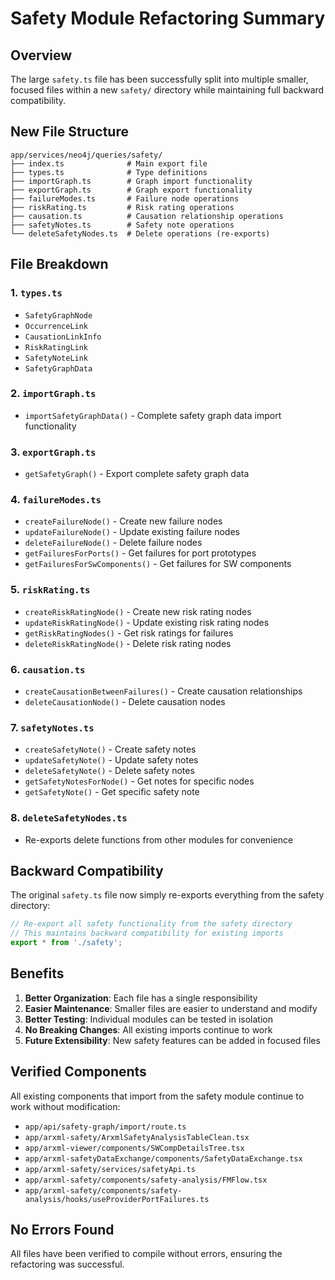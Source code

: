 # Safety Module Refactoring Summary

## Overview
The large `safety.ts` file has been successfully split into multiple smaller, focused files within a new `safety/` directory while maintaining full backward compatibility.

## New File Structure

```
app/services/neo4j/queries/safety/
├── index.ts              # Main export file
├── types.ts              # Type definitions
├── importGraph.ts        # Graph import functionality
├── exportGraph.ts        # Graph export functionality
├── failureModes.ts       # Failure node operations
├── riskRating.ts         # Risk rating operations
├── causation.ts          # Causation relationship operations
├── safetyNotes.ts        # Safety note operations
└── deleteSafetyNodes.ts  # Delete operations (re-exports)
```

## File Breakdown

### 1. `types.ts`
- `SafetyGraphNode`
- `OccurrenceLink`
- `CausationLinkInfo`
- `RiskRatingLink`
- `SafetyNoteLink`
- `SafetyGraphData`

### 2. `importGraph.ts`
- `importSafetyGraphData()` - Complete safety graph data import functionality

### 3. `exportGraph.ts`
- `getSafetyGraph()` - Export complete safety graph data

### 4. `failureModes.ts`
- `createFailureNode()` - Create new failure nodes
- `updateFailureNode()` - Update existing failure nodes
- `deleteFailureNode()` - Delete failure nodes
- `getFailuresForPorts()` - Get failures for port prototypes
- `getFailuresForSwComponents()` - Get failures for SW components

### 5. `riskRating.ts`
- `createRiskRatingNode()` - Create new risk rating nodes
- `updateRiskRatingNode()` - Update existing risk rating nodes
- `getRiskRatingNodes()` - Get risk ratings for failures
- `deleteRiskRatingNode()` - Delete risk rating nodes

### 6. `causation.ts`
- `createCausationBetweenFailures()` - Create causation relationships
- `deleteCausationNode()` - Delete causation nodes

### 7. `safetyNotes.ts`
- `createSafetyNote()` - Create safety notes
- `updateSafetyNote()` - Update safety notes
- `deleteSafetyNote()` - Delete safety notes
- `getSafetyNotesForNode()` - Get notes for specific nodes
- `getSafetyNote()` - Get specific safety note

### 8. `deleteSafetyNodes.ts`
- Re-exports delete functions from other modules for convenience

## Backward Compatibility

The original `safety.ts` file now simply re-exports everything from the safety directory:

```typescript
// Re-export all safety functionality from the safety directory
// This maintains backward compatibility for existing imports
export * from './safety';
```

## Benefits

1. **Better Organization**: Each file has a single responsibility
2. **Easier Maintenance**: Smaller files are easier to understand and modify
3. **Better Testing**: Individual modules can be tested in isolation
4. **No Breaking Changes**: All existing imports continue to work
5. **Future Extensibility**: New safety features can be added in focused files

## Verified Components

All existing components that import from the safety module continue to work without modification:

- `app/api/safety-graph/import/route.ts`
- `app/arxml-safety/ArxmlSafetyAnalysisTableClean.tsx`
- `app/arxml-viewer/components/SWCompDetailsTree.tsx`
- `app/arxml-safetyDataExchange/components/SafetyDataExchange.tsx`
- `app/arxml-safety/services/safetyApi.ts`
- `app/arxml-safety/components/safety-analysis/FMFlow.tsx`
- `app/arxml-safety/components/safety-analysis/hooks/useProviderPortFailures.ts`

## No Errors Found

All files have been verified to compile without errors, ensuring the refactoring was successful.

